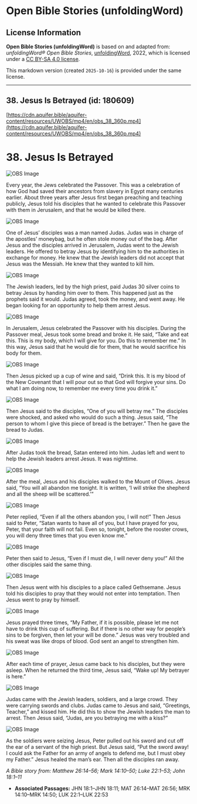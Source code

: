 # Open Bible Stories (unfoldingWord)

## License Information

**Open Bible Stories (unfoldingWord)** is based on and adapted from: _unfoldingWord® Open Bible Stories_, [unfoldingWord](https://unfoldingword.org/utw), 2022, which is licensed under a [CC BY-SA 4.0 license](https://creativecommons.org/licenses/by-sa/4.0/legalcode.en).

This markdown version (created `2025-10-16`) is provided under the same license.



--------------------------------

## 38. Jesus Is Betrayed (id: 180609)

[https://cdn.aquifer.bible/aquifer-content/resources/UWOBS/mp4/en/obs_38_360p.mp4](https://cdn.aquifer.bible/aquifer-content/resources/UWOBS/mp4/en/obs_38_360p.mp4)

38\. Jesus Is Betrayed
======================

![OBS Image](https://cdn.aquifer.bible/aquifer-content/resources/UWOBS/jpg/360px/obs-en-38-01.jpg)

Every year, the Jews celebrated the Passover. This was a celebration of how God had saved their ancestors from slavery in Egypt many centuries earlier. About three years after Jesus first began preaching and teaching publicly, Jesus told his disciples that he wanted to celebrate this Passover with them in Jerusalem, and that he would be killed there.

![OBS Image](https://cdn.aquifer.bible/aquifer-content/resources/UWOBS/jpg/360px/obs-en-38-02.jpg)

One of Jesus’ disciples was a man named Judas. Judas was in charge of the apostles’ moneybag, but he often stole money out of the bag. After Jesus and the disciples arrived in Jerusalem, Judas went to the Jewish leaders. He offered to betray Jesus by identifying him to the authorities in exchange for money. He knew that the Jewish leaders did not accept that Jesus was the Messiah. He knew that they wanted to kill him.

![OBS Image](https://cdn.aquifer.bible/aquifer-content/resources/UWOBS/jpg/360px/obs-en-38-03.jpg)

The Jewish leaders, led by the high priest, paid Judas 30 silver coins to betray Jesus by handing him over to them. This happened just as the prophets said it would. Judas agreed, took the money, and went away. He began looking for an opportunity to help them arrest Jesus.

![OBS Image](https://cdn.aquifer.bible/aquifer-content/resources/UWOBS/jpg/360px/obs-en-38-04.jpg)

In Jerusalem, Jesus celebrated the Passover with his disciples. During the Passover meal, Jesus took some bread and broke it. He said, “Take and eat this. This is my body, which I will give for you. Do this to remember me.” In this way, Jesus said that he would die for them, that he would sacrifice his body for them.

![OBS Image](https://cdn.aquifer.bible/aquifer-content/resources/UWOBS/jpg/360px/obs-en-38-05.jpg)

Then Jesus picked up a cup of wine and said, “Drink this. It is my blood of the New Covenant that I will pour out so that God will forgive your sins. Do what I am doing now, to remember me every time you drink it.”

![OBS Image](https://cdn.aquifer.bible/aquifer-content/resources/UWOBS/jpg/360px/obs-en-38-06.jpg)

Then Jesus said to the disciples, “One of you will betray me.” The disciples were shocked, and asked who would do such a thing. Jesus said, “The person to whom I give this piece of bread is the betrayer.” Then he gave the bread to Judas.

![OBS Image](https://cdn.aquifer.bible/aquifer-content/resources/UWOBS/jpg/360px/obs-en-38-07.jpg)

After Judas took the bread, Satan entered into him. Judas left and went to help the Jewish leaders arrest Jesus. It was nighttime.

![OBS Image](https://cdn.aquifer.bible/aquifer-content/resources/UWOBS/jpg/360px/obs-en-38-08.jpg)

After the meal, Jesus and his disciples walked to the Mount of Olives. Jesus said, “You will all abandon me tonight. It is written, ‘I will strike the shepherd and all the sheep will be scattered.’”

![OBS Image](https://cdn.aquifer.bible/aquifer-content/resources/UWOBS/jpg/360px/obs-en-38-09.jpg)

Peter replied, “Even if all the others abandon you, I will not!” Then Jesus said to Peter, “Satan wants to have all of you, but I have prayed for you, Peter, that your faith will not fail. Even so, tonight, before the rooster crows, you will deny three times that you even know me.”

![OBS Image](https://cdn.aquifer.bible/aquifer-content/resources/UWOBS/jpg/360px/obs-en-38-10.jpg)

Peter then said to Jesus, “Even if I must die, I will never deny you!” All the other disciples said the same thing.

![OBS Image](https://cdn.aquifer.bible/aquifer-content/resources/UWOBS/jpg/360px/obs-en-38-11.jpg)

Then Jesus went with his disciples to a place called Gethsemane. Jesus told his disciples to pray that they would not enter into temptation. Then Jesus went to pray by himself.

![OBS Image](https://cdn.aquifer.bible/aquifer-content/resources/UWOBS/jpg/360px/obs-en-38-12.jpg)

Jesus prayed three times, “My Father, if it is possible, please let me not have to drink this cup of suffering. But if there is no other way for people’s sins to be forgiven, then let your will be done.” Jesus was very troubled and his sweat was like drops of blood. God sent an angel to strengthen him.

![OBS Image](https://cdn.aquifer.bible/aquifer-content/resources/UWOBS/jpg/360px/obs-en-38-13.jpg)

After each time of prayer, Jesus came back to his disciples, but they were asleep. When he returned the third time, Jesus said, “Wake up! My betrayer is here.”

![OBS Image](https://cdn.aquifer.bible/aquifer-content/resources/UWOBS/jpg/360px/obs-en-38-14.jpg)

Judas came with the Jewish leaders, soldiers, and a large crowd. They were carrying swords and clubs. Judas came to Jesus and said, “Greetings, Teacher,” and kissed him. He did this to show the Jewish leaders the man to arrest. Then Jesus said, “Judas, are you betraying me with a kiss?”

![OBS Image](https://cdn.aquifer.bible/aquifer-content/resources/UWOBS/jpg/360px/obs-en-38-15.jpg)

As the soldiers were seizing Jesus, Peter pulled out his sword and cut off the ear of a servant of the high priest. But Jesus said, “Put the sword away! I could ask the Father for an army of angels to defend me, but I must obey my Father.” Jesus healed the man’s ear. Then all the disciples ran away.

*A Bible story from: Matthew 26:14–56; Mark 14:10–50; Luke 22:1–53; John 18:1–11*

* **Associated Passages:** JHN 18:1–JHN 18:11; MAT 26:14–MAT 26:56; MRK 14:10–MRK 14:50; LUK 22:1–LUK 22:53

